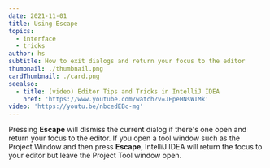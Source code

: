 ```yaml
---
date: 2021-11-01
title: Using Escape
topics:
  - interface
  - tricks
author: hs
subtitle: How to exit dialogs and return your focus to the editor
thumbnail: ./thumbnail.png
cardThumbnail: ./card.png
seealso:
  - title: (video) Editor Tips and Tricks in IntelliJ IDEA
    href: 'https://www.youtube.com/watch?v=JEpeHNsWIMk'
video: 'https://youtu.be/nbcedEBc-mg'
---
```

Pressing **Escape** will dismiss the current dialog if there's one open and return your focus to the editor. If you open a tool window such as the Project Window and then press **Escape**, IntelliJ IDEA will return the focus to your editor but leave the Project Tool window open.
